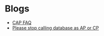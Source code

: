 # Blogs

- [CAP FAQ](https://www.the-paper-trail.org/page/cap-faq/)
- [Please stop calling database as AP or CP](https://martin.kleppmann.com/2015/05/11/please-stop-calling-databases-cp-or-ap.html)
